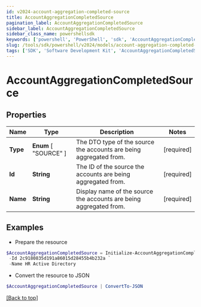 ```yaml
---
id: v2024-account-aggregation-completed-source
title: AccountAggregationCompletedSource
pagination_label: AccountAggregationCompletedSource
sidebar_label: AccountAggregationCompletedSource
sidebar_class_name: powershellsdk
keywords: ['powershell', 'PowerShell', 'sdk', 'AccountAggregationCompletedSource', 'V2024AccountAggregationCompletedSource'] 
slug: /tools/sdk/powershell/v2024/models/account-aggregation-completed-source
tags: ['SDK', 'Software Development Kit', 'AccountAggregationCompletedSource', 'V2024AccountAggregationCompletedSource']
---
```



# AccountAggregationCompletedSource

## Properties

Name | Type | Description | Notes
------------ | ------------- | ------------- | -------------
**Type** |  **Enum** [  "SOURCE" ] | The DTO type of the source the accounts are being aggregated from. | [required]
**Id** | **String** | The ID of the source the accounts are being aggregated from. | [required]
**Name** | **String** | Display name of the source the accounts are being aggregated from. | [required]

## Examples

- Prepare the resource
```powershell
$AccountAggregationCompletedSource = Initialize-AccountAggregationCompletedSource  -Type SOURCE `
 -Id 2c9180835d191a86015d28455b4b232a `
 -Name HR Active Directory
```

- Convert the resource to JSON
```powershell
$AccountAggregationCompletedSource | ConvertTo-JSON
```


[[Back to top]](#) 

